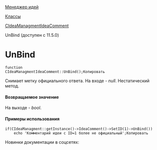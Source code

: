 [Менеджер идей](/api_help/ideamanagment/index.php)

[Классы](/api_help/ideamanagment/reference/index.php)

[CIdeaManagmentIdeaComment](/api_help/ideamanagment/reference/cideamanagmentideacomment/index.php)

UnBind (доступен с 11.5.0)

UnBind
======

```
function
CIdeaManagmentIdeaComment::UnBind();Копировать
```

Снимает метку официального ответа. На входе - *null*. Нестатический метод.

#### Возвращаемое значение

На выходе - *bool*.

#### Примеры использования

```
if(CIdeaManagment::getInstance()->IdeaComment()->SetID(1)->UnBind())
	echo 'Комментарий идеи с ID=1 более не официальный';Копировать
```

Новинки документации в соцсетях: